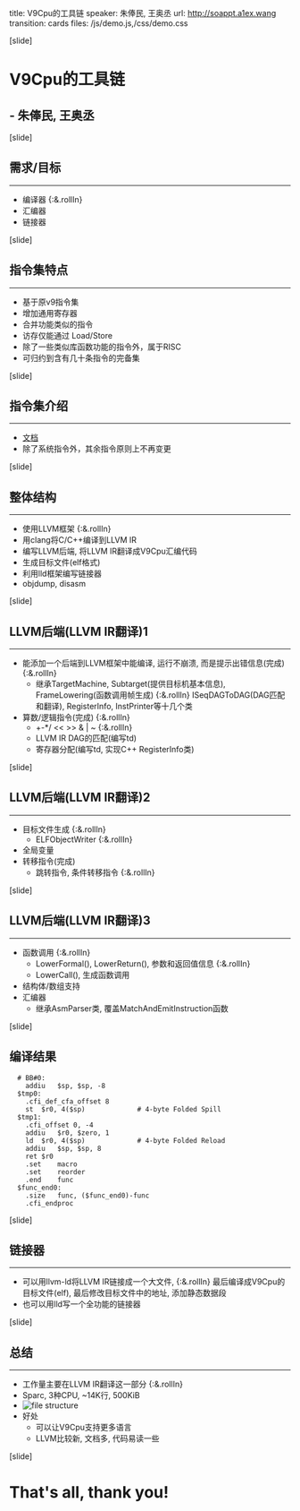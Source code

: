 title: V9Cpu的工具链
speaker: 朱俸民, 王奥丞
url: http://soappt.a1ex.wang
transition: cards
files: /js/demo.js,/css/demo.css

[slide]
# V9Cpu的工具链
## - 朱俸民, 王奥丞

[slide]
## 需求/目标
------
- 编译器 {:&.rollIn}
- 汇编器
- 链接器

[slide]
## 指令集特点
------
- 基于原v9指令集
- 增加通用寄存器
- 合并功能类似的指令
- 访存仅能通过 Load/Store
- 除了一些类似库函数功能的指令外，属于RISC
- 可归约到含有几十条指令的完备集

[slide]
## 指令集介绍
------
- [文档](https://github.com/paulzfm/v9-cpu/blob/master/doc/is.md)
- 除了系统指令外，其余指令原则上不再变更

[slide]
## 整体结构
------
- 使用LLVM框架 {:&.rollIn}
- 用clang将C/C++编译到LLVM IR
- 编写LLVM后端, 将LLVM IR翻译成V9Cpu汇编代码
- 生成目标文件(elf格式)
- 利用lld框架编写链接器
- objdump, disasm

[slide]
## LLVM后端(LLVM IR翻译)1
------
- 能添加一个后端到LLVM框架中能编译, 运行不崩溃, 而是提示出错信息(完成) {:&.rollIn}
  - 继承TargetMachine, Subtarget(提供目标机基本信息), FrameLowering(函数调用帧生成) {:&.rollIn}
    ISeqDAGToDAG(DAG匹配和翻译), RegisterInfo, InstPrinter等十几个类
- 算数/逻辑指令(完成) {:&.rollIn}
  - +-*/ << >> \& \| ~ {:&.rollIn}
  - LLVM IR DAG的匹配(编写td)
  - 寄存器分配(编写td, 实现C++ RegisterInfo类)

[slide]
## LLVM后端(LLVM IR翻译)2
------
- 目标文件生成 {:&.rollIn}
  - ELFObjectWriter {:&.rollIn}
- 全局变量
- 转移指令(完成)
  - 跳转指令, 条件转移指令 {:&.rollIn}

[slide]
## LLVM后端(LLVM IR翻译)3
------
- 函数调用 {:&.rollIn}
  - LowerFormal(), LowerReturn(), 参数和返回值信息 {:&.rollIn}
  - LowerCall(), 生成函数调用
- 结构体/数组支持
- 汇编器
  - 继承AsmParser类, 覆盖MatchAndEmitInstruction函数

[slide]
## 编译结果
```
  # BB#0:
  	addiu	$sp, $sp, -8
  $tmp0:
  	.cfi_def_cfa_offset 8
  	st	$r0, 4($sp)             # 4-byte Folded Spill
  $tmp1:
  	.cfi_offset 0, -4
  	addiu	$r0, $zero, 1
  	ld	$r0, 4($sp)             # 4-byte Folded Reload
  	addiu	$sp, $sp, 8
  	ret	$r0
  	.set	macro
  	.set	reorder
  	.end	func
  $func_end0:
  	.size	func, ($func_end0)-func
  	.cfi_endproc
```

[slide]
## 链接器
------
- 可以用llvm-ld将LLVM IR链接成一个大文件, {:&.rollIn}
  最后编译成V9Cpu的目标文件(elf),
  最后修改目标文件中的地址,
  添加静态数据段
- 也可以用lld写一个全功能的链接器

[slide]
## 总结
------
- 工作量主要在LLVM IR翻译这一部分 {:&.rollIn}
- Sparc, 3种CPU, ~14K行, 500KiB
- ![file structure](/assets/cpp.png)
- 好处
  - 可以让V9Cpu支持更多语言
  - LLVM比较新, 文档多, 代码易读一些

[slide]

# That's all, thank you!
